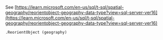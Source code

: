 See [https://learn.microsoft.com/en-us/sql/t-sql/spatial-geography/reorientobject-geography-data-type?view=sql-server-ver16](https://learn.microsoft.com/en-us/sql/t-sql/spatial-geography/reorientobject-geography-data-type?view=sql-server-ver16)
```
.ReorientObject (geography)
```
